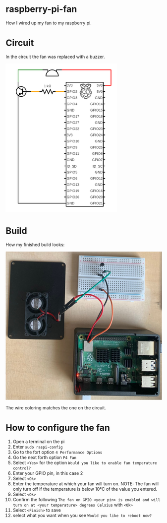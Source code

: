 # raspberry-pi-fan

How I wired up my fan to my raspberry pi.

# Circuit

In the circuit the fan was replaced with a buzzer.

![Image of the circuit](circuit/circuit.png "circuit")

# Build

How my finished build looks:

![Image of finished build](build/build.jpeg "finished build")

The wire coloring matches the one on the circuit.

# How to configure the fan

1. Open a terminal on the pi
2. Enter ```sudo raspi-config```
3. Go to the fort option ```4 Performance Options```
4. Go the next forth option ```P4 Fan```
5. Select ```<Yes>``` for the option ```Would you like to enable fan temperature control?```
6. Enter your GPIO pin, in this case 2
7. Select ```<Ok>```
8. Enter the temperature at which your fan will turn on. NOTE: The fan will only turn off if the temperature is below 10°C of the value you entered.
9. Select ```<Ok>```
10. Confirm the following ```The fan on GPIO <your pin> is enabled and will turn on at <your temperature> degrees Celsius``` with ```<Ok>```
11. Select ```<Finish>``` to save
12. select what you want when you see ```Would you like to reboot now?```
